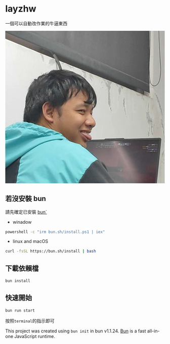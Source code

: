 # layzhw

一個可以自動改作業的牛逼東西

<img src="./assert/laugage.jpg" style="width:50%, height:50%">

## 若沒安裝 bun

請先確定已安裝 [bun`]('https://bun.sh')

- winadow

```sh
powershell -c "irm bun.sh/install.ps1 | iex"
```

- linux and macOS

```sh
curl -fsSL https://bun.sh/install | bash
```

## 下載依賴檔

```bash
bun install
```

## 快速開始

```sh
bun run start
```

按照`terminal`的指示即可

This project was created using `bun init` in bun v1.1.24. [Bun](https://bun.sh) is a fast all-in-one JavaScript runtime.
